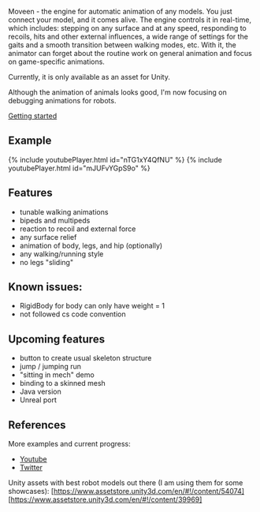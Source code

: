Moveen - the engine for automatic animation of any models.
You just connect your model, and it comes alive.
The engine controls it in real-time, which includes:
stepping on any surface and at any speed, responding to recoils, hits and other external influences,
a wide range of settings for the gaits and a smooth transition between walking modes, etc.
With it, the animator can forget about the routine work on general animation and focus on game-specific animations.

Currently, it is only available as an asset for Unity.

Although the animation of animals looks good, I'm now focusing on debugging animations for robots.

[Getting started](survival)

## Example

{% include youtubePlayer.html id="nTG1xY4QfNU" %}
{% include youtubePlayer.html id="mJUFvYGpS9o" %}

## Features
* tunable walking animations
* bipeds and multipeds
* reaction to recoil and external force
* any surface relief
* animation of body, legs, and hip (optionally)
* any walking/running style
* no legs "sliding"

## Known issues:
* RigidBody for body can only have weight = 1
* not followed cs code convention


## Upcoming features
* button to create usual skeleton structure 
* jump / jumping run
* "sitting in mech" demo
* binding to a skinned mesh
* Java version
* Unreal port

## References 
More examples and current progress:
* [Youtube](https://www.youtube.com/channel/UCUM1pDB_Ccst8HQFOwYs38A)
* [Twitter](https://twitter.com/ykravchik)

Unity assets with best robot models out there (I am using them for some showcases):
[https://www.assetstore.unity3d.com/en/#!/content/54074]
[https://www.assetstore.unity3d.com/en/#!/content/39969]

